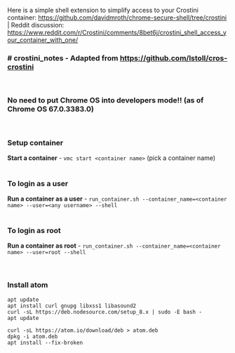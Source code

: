 Here is a simple shell extension to simplify access to your Crostini container: https://github.com/davidmroth/chrome-secure-shell/tree/crostini | Reddit discussion: https://www.reddit.com/r/Crostini/comments/8bet6j/crostini_shell_access_your_container_with_one/


### # crostini_notes - Adapted from https://github.com/lstoll/cros-crostini
<br>

### No need to put Chrome OS into developers mode!! (as of Chrome OS 67.0.3383.0)
<br>

### Setup container
**Start a container** - `vmc start <container name>` (pick a container name)<br>
<br>

### To login as a user
**Run a container as a user** - `run_container.sh --container_name=<container name> --user=<any username> --shell`<br>
<br>

### To login as root
**Run a container as root** - `run_container.sh --container_name=<container name> --user=root --shell`<br>
<br>
<br>

### Install atom
`apt update`<br>
`apt install curl gnupg libxss1 libasound2`<br>
`curl -sL https://deb.nodesource.com/setup_8.x | sudo -E bash -`<br>
`apt update`<br>

`curl -sL https://atom.io/download/deb > atom.deb`<br>
`dpkg -i atom.deb`<br>
`apt install --fix-broken`<br>
